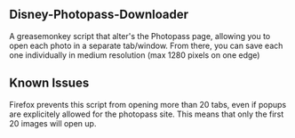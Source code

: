 ## Disney-Photopass-Downloader
A greasemonkey script that alter's the Photopass page, allowing you to open each photo in a separate tab/window. From there, you can save each one individually in medium resolution (max 1280 pixels on one edge)

## Known Issues
Firefox prevents this script from opening more than 20 tabs, even if popups are explicitely allowed for the photopass site. This means that only the first 20 images will open up.
